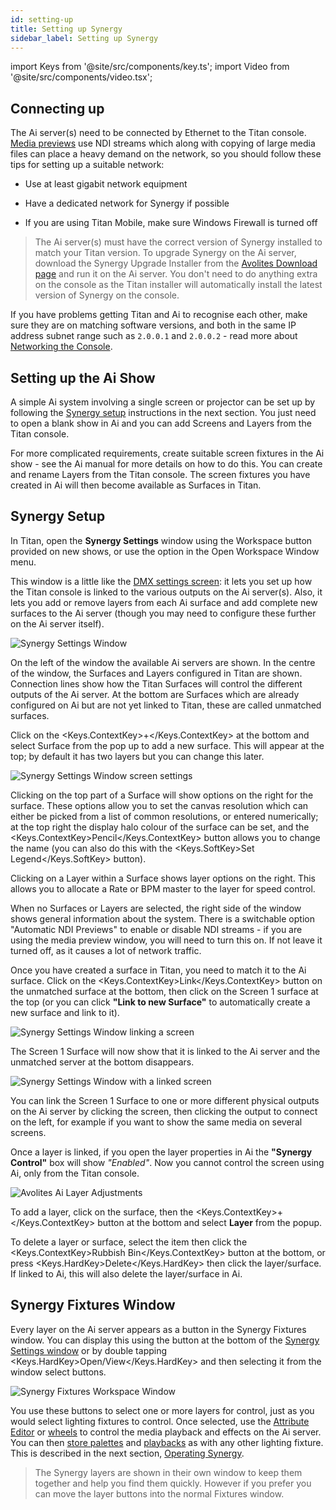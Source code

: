 ```yaml
---
id: setting-up
title: Setting up Synergy
sidebar_label: Setting up Synergy
---
```


import Keys from '@site/src/components/key.ts';
import Video from '@site/src/components/video.tsx';

## Connecting up

The Ai server(s) need to be connected by Ethernet to the Titan console.
[Media previews](operating-synergy.md#media-viewer) use NDI streams which along with copying of large media
files can place a heavy demand on the network, so you should follow
these tips for setting up a suitable network:

-   Use at least gigabit network equipment

-   Have a dedicated network for Synergy if possible

-   If you are using Titan Mobile, make sure Windows Firewall is turned
    off

> The Ai server(s) must have the correct version of Synergy installed  to match your Titan version. To upgrade Synergy on the Ai server, download the Synergy Upgrade Installer from the 
[Avolites Download page](https://www.avolites.com/software/latest-version) and run it on the Ai server. You don't need to do anything extra on the console as the Titan installer will automatically install the latest version of Synergy on the console. 

If you have problems getting Titan and Ai to recognise each other, make
sure they are on matching software versions, and both in the same IP
address subnet range such as `2.0.0.1` and `2.0.0.2` - read more about [Networking the Console](../networking.md).


## Setting up the Ai Show

A simple Ai system involving a single screen or projector can be set up
by following the [Synergy setup](#synergy-setup) instructions in the next section. You
just need to open a blank show in Ai and you can add Screens and Layers
from the Titan console.

For more complicated requirements, create suitable screen fixtures in
the Ai show - see the Ai manual for more details on how to do this. You
can create and rename Layers from the Titan console. The screen fixtures
you have created in Ai will then become available as Surfaces in Titan.

## Synergy Setup

In Titan, open the **Synergy Settings** window using the Workspace button
provided on new shows, or use the option in the Open Workspace Window
menu.

This window is a little like the [DMX settings screen](../system-settings/the-system-menu.md#dmx-settings): it lets you set up
how the Titan console is linked to the various outputs on the Ai
server(s). Also, it lets you add or remove layers from each Ai surface
and add complete new surfaces to the Ai server (though you may need to
configure these further on the Ai server itself).

![Synergy Settings Window](/docs/images/Synergy-Settings-Window.png)

On the left of the window the available Ai
servers are shown. In the centre of the window, the Surfaces and Layers
configured in Titan are shown. Connection lines show how the Titan
Surfaces will control the different outputs of the Ai server. At the
bottom are Surfaces which are already configured on Ai but are not yet
linked to Titan, these are called unmatched surfaces.

Click on the <Keys.ContextKey>+</Keys.ContextKey> at the bottom and select Surface from the pop up to add a
new surface. This will appear at the top; by default it has two layers
but you can change this later.

![Synergy Settings Window screen settings](/docs/images/Synergy-Settings-Window-screen-settings.png)

Clicking on the top part of a Surface will
show options on the right for the surface. These options allow you to
set the canvas resolution which can either be picked from a list of
common resolutions, or entered numerically; at the top right the display
halo colour of the surface can be set, and the <Keys.ContextKey>Pencil</Keys.ContextKey> button allows you
to change the name (you can also do this with the <Keys.SoftKey>Set Legend</Keys.SoftKey>
button).

Clicking on a Layer within a Surface shows layer options on the right.
This allows you to allocate a Rate or BPM master to the layer for speed
control.

When no Surfaces or Layers are selected, the right side of the window
shows general information about the system. There is a switchable option
"Automatic NDI Previews" to enable or disable NDI streams - if you are
using the media preview window, you will need to turn this on. If not
leave it turned off, as it causes a lot of network traffic.

Once you have created a surface in Titan, you need to match it to the Ai
surface. Click on the <Keys.ContextKey>Link</Keys.ContextKey> button on the unmatched surface at the
bottom, then click on the Screen 1 surface at the top (or you can click
**"Link to new Surface"** to automatically create a new surface and link to
it).

![Synergy Settings Window linking a screen](/docs/images/Synergy-Settings-Window-linking-a-screen.png)

The Screen 1 Surface will now show that it is linked to the Ai server and the unmatched server at the bottom disappears.

![Synergy Settings Window with a linked screen](/docs/images/Synergy-Settings-Window-with-a-linked-screen.png)

You can link the Screen 1 Surface to one or more different physical
outputs on the Ai server by clicking the screen, then clicking the
output to connect on the left, for example if you want to show the same
media on several screens.

Once a layer is linked, if you open the layer properties in Ai the
**"Synergy Control"** box will show *"Enabled"*. Now you cannot control the
screen using Ai, only from the Titan console.

![Avolites Ai Layer Adjustments](/docs/images/Avolites-Ai-Layer-Adjustments.png)

To add a layer, click on the surface, then the <Keys.ContextKey>+</Keys.ContextKey> button at the bottom
and select **Layer** from the popup.

To delete a layer or surface, select the item then click the <Keys.ContextKey>Rubbish Bin</Keys.ContextKey>
button at the bottom, or press <Keys.HardKey>Delete</Keys.HardKey> then click the layer/surface. If
linked to Ai, this will also delete the layer/surface in Ai.

## Synergy Fixtures Window

Every layer on the Ai server appears as a button in the Synergy Fixtures
window. You can display this using the button at the bottom of the
[Synergy Settings window](#synergy-setup) or by double tapping <Keys.HardKey>Open/View</Keys.HardKey>
and then selecting it from the window select buttons.

![Synergy Fixtures Workspace Window](/docs/images/Synergy-Fixtures-Workspace-Window.png)

You use these buttons to select one or more layers for control, just as
you would select lighting fixtures to control. Once selected, use the
[Attribute Editor](operating-synergy.md#attribute-editor-for-controlling-ai-layers) or [wheels](../controlling-fixtures/changing-fixture-attributes.md#changing-attributes-using-the-wheels) to control the media playback and effects on
the Ai server. You can then [store palettes](../palettes/creating-palettes.md) and [playbacks](../cues/creating-a-cue.md#creating-a-cue) as with any
other lighting fixture. This is described in the next section, [Operating Synergy](operating-synergy.md).

> The Synergy layers are shown in their own window to keep them
together and help you find them quickly. However if you prefer you
can move the layer buttons into the normal Fixtures window.
